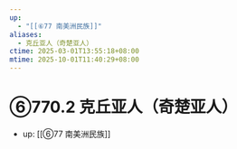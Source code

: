 ```yaml
---
up:
  - "[[⑥77 南美洲民族]]"
aliases:
  - 克丘亚人（奇楚亚人）
ctime: 2025-03-01T13:55:18+08:00
mtime: 2025-10-01T11:40:29+08:00
---
```


# ⑥770.2 克丘亚人（奇楚亚人）

- up: [[⑥77 南美洲民族]]
